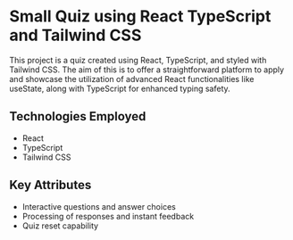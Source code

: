 # Small Quiz using React TypeScript and Tailwind CSS

This project is a quiz created using React, TypeScript, and styled with Tailwind CSS. The aim of this is to offer a straightforward platform to apply and showcase the utilization of advanced React functionalities like useState, along with TypeScript for enhanced typing safety.

## Technologies Employed
- React
- TypeScript
- Tailwind CSS

## Key Attributes
- Interactive questions and answer choices
- Processing of responses and instant feedback
- Quiz reset capability

